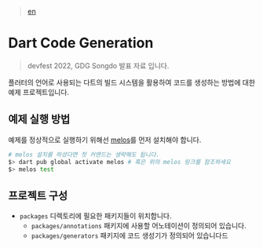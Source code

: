 > [en](./README.en.md)

# Dart Code Generation

> devfest 2022, GDG Songdo 발표 자료 입니다.

플러터의 언어로 사용되는 다트의 빌드 시스템을 활용하여 코드를 생성하는
방법에 대한 예제 프로젝트입니다.

## 예제 실행 방법

예제를 정상적으로 실행하기 위해선
[melos](https://melos.invertase.dev/getting-started)를 먼저 설치해야 합니다.

```bash
# melos 설치를 하셨다면 첫 커맨드는 생략해도 됩니다.
$> dart pub global activate melos # 혹은 위의 melos 링크를 참조하세요
$> melos test
```

## 프로젝트 구성

- `packages` 디렉토리에 필요한 패키지들이 위치합니다.
  - `packages/annotations` 패키지에 사용할 어노테이션이 정의되어 있습니다.
  - `packages/generators` 패키지에 코드 생성기가 정의되어 있습니다드
